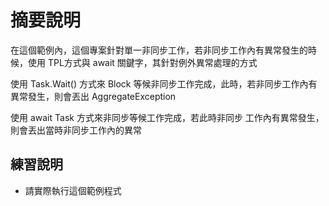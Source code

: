 # 摘要說明

在這個範例內，這個專案針對單一非同步工作，若非同步工作內有異常發生的時候，使用 TPL方式與 await 關鍵字，其針對例外異常處理的方式

使用 Task.Wait() 方式來 Block 等候非同步工作完成，此時，若非同步工作內有異常發生，則會丟出 AggregateException

使用 await Task 方式來非同步等候工作完成，若此時非同步 工作內有異常發生，則會丟出當時非同步工作內的異常

## 練習說明

* 請實際執行這個範例程式

  